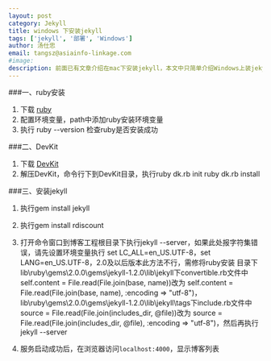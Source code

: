```yaml
---
layout: post
category: Jekyll
title: windows 下安装jekyll
tags: ['jekyll', '部署', 'Windows']
author: 汤仕忠
email: tangsz@asiainfo-linkage.com
#image:
description: 前面已有文章介绍在mac下安装jekyll，本文中只简单介绍Windows上装jekyll,其中ruby安装的版本是ruby 1.9.1p430，对于其他ruby版本安装jekyll中出现问题此处不做说明
---
```


###一、ruby安装
1. 下载 [ruby]
2. 配置环境变量，path中添加ruby安装环境变量
3. 执行 ruby --version 检查ruby是否安装成功


[ruby]: http://www.ruby-lang.org/en/



###二、DevKit
1.  下载 [DevKit]
3.  解压DevKit，命令行下到DevKit目录，执行ruby dk.rb init    ruby dk.rb install

[DevKit]: https://github.com/oneclick/rubyinstaller/downloads/


###三、安装jekyll
1. 执行gem install jekyll
2. 执行gem install rdiscount
3. 打开命令窗口到博客工程根目录下执行jekyll --server，如果此处报字符集错误，请先设置环境变量执行
   set LC_ALL=en_US.UTF-8，set  LANG=en_US.UTF-8，2.0及以后版本此方法不行，需修将ruby安装
   目录下lib\ruby\gems\2.0.0\gems\jekyll-1.2.0\lib\jekyll下convertible.rb文件中
   self.content = File.read(File.join(base, name))改为
   self.content = File.read(File.join(base, name), :encoding => "utf-8")，lib\ruby\gems\2.0.0\gems\jekyll-1.2.0\lib\jekyll\tags下include.rb文件中
   source = File.read(File.join(includes_dir, @file))改为
   source = File.read(File.join(includes_dir, @file), :encoding => "utf-8")，然后再执行jekyll --server
   
4. 服务启动成功后，在浏览器访问`localhost:4000`，显示博客列表




